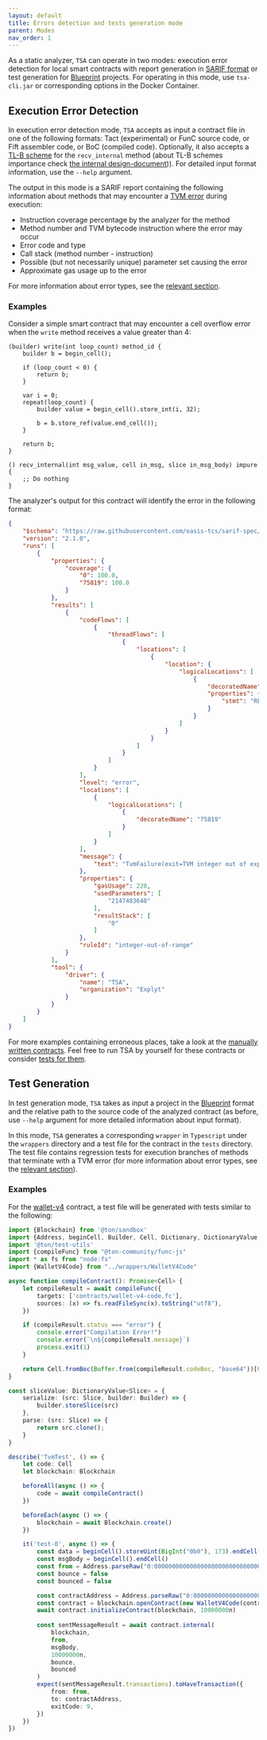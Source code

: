 ```yaml
---
layout: default
title: Errors detection and tests generation mode
parent: Modes
nav_order: 1
---
```


As a static analyzer, `TSA` can operate in two modes: execution error detection for local smart contracts with report generation in [SARIF format](https://sarifweb.azurewebsites.net/) or test generation for [Blueprint](https://github.com/ton-org/blueprint) projects.
For operating in this mode, use `tsa-cli.jar` or corresponding options in the Docker Container.

## Execution Error Detection

In execution error detection mode, `TSA` accepts as input a contract file in one of the following formats: Tact (experimental) or FunC source code, or Fift assembler code, or BoC (compiled code). Optionally, it also accepts a [TL-B scheme](https://docs.ton.org/v3/documentation/data-formats/tlb/tl-b-language) for the `recv_internal` method (about TL-B schemes importance check [the internal design-document](../design/tlb.md))). For detailed input format information, use the `--help` argument. 

The output in this mode is a SARIF report containing the following information about methods that may encounter a [TVM error](https://docs.ton.org/v3/documentation/tvm/tvm-exit-codes) during execution:

- Instruction coverage percentage by the analyzer for the method
- Method number and TVM bytecode instruction where the error may occur
- Error code and type
- Call stack (method number - instruction)
- Possible (but not necessarily unique) parameter set causing the error
- Approximate gas usage up to the error

For more information about error types, see the [relevant section](../error-types.md).

### Examples

Consider a simple smart contract that may encounter a cell overflow error when the `write` method receives a value greater than 4:

```func
(builder) write(int loop_count) method_id {
    builder b = begin_cell();

    if (loop_count < 0) {
        return b;
    }

    var i = 0;
    repeat(loop_count) {
        builder value = begin_cell().store_int(i, 32);

        b = b.store_ref(value.end_cell());
    }

    return b;
}

() recv_internal(int msg_value, cell in_msg, slice in_msg_body) impure {
    ;; Do nothing
}
```

The analyzer's output for this contract will identify the error in the following format:

```json
{
    "$schema": "https://raw.githubusercontent.com/oasis-tcs/sarif-spec/master/Schemata/sarif-schema-2.1.0.json",
    "version": "2.1.0",
    "runs": [
        {
            "properties": {
                "coverage": {
                    "0": 100.0,
                    "75819": 100.0
                }
            },
            "results": [
                {
                    "codeFlows": [
                        {
                            "threadFlows": [
                                {
                                    "locations": [
                                        {
                                            "location": {
                                                "logicalLocations": [
                                                    {
                                                        "decoratedName": "75819",
                                                        "properties": {
                                                            "stmt": "REPEAT#8"
                                                        }
                                                    }
                                                ]
                                            }
                                        }
                                    ]
                                }
                            ]
                        }
                    ],
                    "level": "error",
                    "locations": [
                        {
                            "logicalLocations": [
                                {
                                    "decoratedName": "75819"
                                }
                            ]
                        }
                    ],
                    "message": {
                        "text": "TvmFailure(exit=TVM integer out of expected range, exit code: 5, type=UnknownError)"
                    },
                    "properties": {
                        "gasUsage": 220,
                        "usedParameters": [
                            "2147483648"
                        ],
                        "resultStack": [
                            "0"
                        ]
                    },
                    "ruleId": "integer-out-of-range"
                }
            ],
            "tool": {
                "driver": {
                    "name": "TSA",
                    "organization": "Explyt"
                }
            }
        }
    ]
}
```

For more examples containing erroneous places, take a look at the [manually written contracts](../tsa-core/src/test/resources/).
Feel free to run TSA by yourself for these contracts or consider [tests for them](../../tsa-core/src/test/kotlin/org/ton/examples). 

## Test Generation

In test generation mode, `TSA` takes as input a project in the [Blueprint](https://github.com/ton-org/blueprint) format and 
the relative path to the source code of the analyzed contract (as before, use `--help` argument for more detailed information about input format).

In this mode, `TSA` generates a corresponding `wrapper` in `Typescript` under the `wrappers` directory and a test file for the contract in the `tests` directory. The test file contains regression tests for execution branches of methods that terminate with a TVM error (for more information about error types, see the [relevant section](../error-types.md)).

### Examples

For the [wallet-v4](https://github.com/ton-blockchain/wallet-contract) contract, a test file will be generated with tests similar to the following:

```TypeScript
import {Blockchain} from '@ton/sandbox'
import {Address, beginCell, Builder, Cell, Dictionary, DictionaryValue, Slice} from '@ton/core'
import '@ton/test-utils'
import {compileFunc} from "@ton-community/func-js"
import * as fs from "node:fs"
import {WalletV4Code} from "../wrappers/WalletV4Code"

async function compileContract(): Promise<Cell> {
    let compileResult = await compileFunc({
        targets: ['contracts/wallet-v4-code.fc'],
        sources: (x) => fs.readFileSync(x).toString("utf8"),
    })

    if (compileResult.status === "error") {
        console.error("Compilation Error!")
        console.error(`\n${compileResult.message}`)
        process.exit(1)
    }

    return Cell.fromBoc(Buffer.from(compileResult.codeBoc, "base64"))[0]
}

const sliceValue: DictionaryValue<Slice> = {
    serialize: (src: Slice, builder: Builder) => {
        builder.storeSlice(src)
    },
    parse: (src: Slice) => {
        return src.clone();
    }
}

describe('TvmTest', () => {
    let code: Cell
    let blockchain: Blockchain

    beforeAll(async () => {
        code = await compileContract()
    })

    beforeEach(async () => {
        blockchain = await Blockchain.create()
    })

    it('test-0', async () => {
        const data = beginCell().storeUint(BigInt("0b0"), 173).endCell()
        const msgBody = beginCell().endCell()
        const from = Address.parseRaw("0:0000000000000000000000000000000000000000000000000000000000000000")
        const bounce = false
        const bounced = false

        const contractAddress = Address.parseRaw("0:0000000000000000000000000000000000000000000000000000000000000000")
        const contract = blockchain.openContract(new WalletV4Code(contractAddress, { code, data }))
        await contract.initializeContract(blockchain, 10000000n)
  
        const sentMessageResult = await contract.internal(
            blockchain,
            from,
            msgBody,
            10000000n,
            bounce,
            bounced
        )
        expect(sentMessageResult.transactions).toHaveTransaction({
            from: from,
            to: contractAddress,
            exitCode: 9,
        })
    })
})
```
